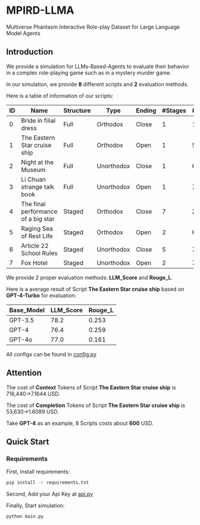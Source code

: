 # MPIRD-LLMA
Multiverse Phantasm Interactive Role-play Dataset for Large Language Model Agents

## Introduction
We provide a simulation for LLMs-Based-Agents to evaluate their behavior in a complex role-playing game such as in a mystery murder game.

In our simulation, we provide **8** different scripts and **2** evaluation methods.

Here is a table of information of our scripts:

| ID | Name                               | Structure | Type       | Ending | #Stages | #Agents | #Words_zh |
| -- | ---------------------------------- | --------- | ---------- | ------ | ------- | ------- | --------- |
| 0 | Bride in filial dress               | Full      | Orthodox   | Close  | 1       | 10      | 45,475    |
| 1 | The Eastern Star cruise ship        | Full      | Orthodox   | Open   | 1       | 5       | 5,619     |
| 2 | Night at the Museum                 | Full      | Unorthodox | Close  | 1       | 6       | 13,849    |
| 3 | Li Chuan strange talk book          | Full      | Unorthodox | Open   | 1       | 7       | 79,012    |
| 4 | The final performance of a big star | Staged    | Orthodox   | Close  | 7       | 2       | 11,288    |
| 5 | Raging Sea of Rest Life             | Staged    | Orthodox   | Open   | 2       | 6       | 18,443    |
| 6 | Article 22 School Rules             | Staged    | Unorthodox | Close  | 5       | 7       | 91,532    |
| 7 | Fox Hotel                           | Staged    | Unorthodox | Open   | 2       | 7       | 107,057   |

We provide 2 proper evaluation methods: **LLM_Score** and **Rouge_L**.

Here is a average result of Script **The Eastern Star cruise ship** based on **GPT-4-Turbo** for evaluation:

| Base_Model | LLM_Score | Rouge_L |
| ---------- | --------- | ------- |
| GPT-3.5    | 78.2      | 0.253   |
| GPT-4      | 76.4      | 0.259   |
| GPT-4o     | 77.0      | 0.161   |

All configs can be found in [config.py](./config.py)

## Attention
The cost of **Context** Tokens of Script **The Eastern Star cruise ship** is 716,440->7.1644 USD.

The cost of **Completion** Tokens of Script **The Eastern Star cruise ship** is 53,630->1.6089 USD.

Take **GPT-4** as an example, 8 Scripts costs about **600** USD.

## Quick Start
### Requirements
First, Install requirements:
```bash
pip install -r requirements.txt
```
Second, Add your Api Key at [api.py](./api.py)

Finally, Start simulation:
```bash
python main.py
```
